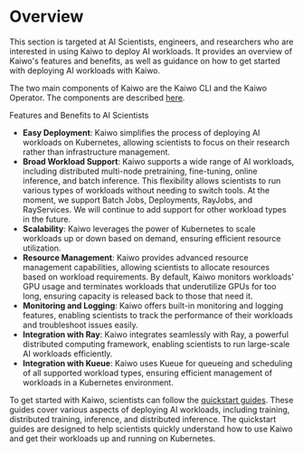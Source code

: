 # Overview 

This section is targeted at AI Scientists, engineers, and researchers who are interested in using Kaiwo to deploy AI workloads. It provides an overview of Kaiwo's features and benefits, as well as guidance on how to get started with deploying AI workloads with Kaiwo.

The two main components of Kaiwo are the Kaiwo CLI and the Kaiwo Operator. The components are described [here](../general/main-components.md).

Features and Benefits to AI Scientists

- **Easy Deployment**: Kaiwo simplifies the process of deploying AI workloads on Kubernetes, allowing scientists to focus on their research rather than infrastructure management.
- **Broad Workload Support**: Kaiwo supports a wide range of AI workloads, including distributed multi-node pretraining, fine-tuning, online inference, and batch inference. This flexibility allows scientists to run various types of workloads without needing to switch tools. At the moment, we support Batch Jobs, Deployments, RayJobs, and RayServices. We will continue to add support for other workload types in the future.
- **Scalability**: Kaiwo leverages the power of Kubernetes to scale workloads up or down based on demand, ensuring efficient resource utilization.
- **Resource Management**: Kaiwo provides advanced resource management capabilities, allowing scientists to allocate resources based on workload requirements. By default, Kaiwo monitors workloads' GPU usage and terminates workloads that underutilize GPUs for too long, ensuring capacity is released back to those that need it.
- **Monitoring and Logging**: Kaiwo offers built-in monitoring and logging features, enabling scientists to track the performance of their workloads and troubleshoot issues easily.
- **Integration with Ray**: Kaiwo integrates seamlessly with Ray, a powerful distributed computing framework, enabling scientists to run large-scale AI workloads efficiently.
- **Integration with Kueue**: Kaiwo uses Kueue for queueing and scheduling of all supported workload types, ensuring efficient management of workloads in a Kubernetes environment.

To get started with Kaiwo, scientists can follow the [quickstart guides](quickstart.md). These guides cover various aspects of deploying AI workloads, including training, distributed training, inference, and distributed inference. The quickstart guides are designed to help scientists quickly understand how to use Kaiwo and get their workloads up and running on Kubernetes.
